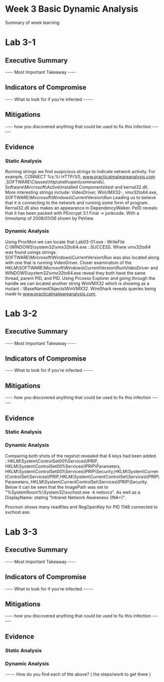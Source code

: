 
# Week 3  Basic Dynamic Analysis

Summary of week learning

# Lab 3-1

## Executive Summary 
 ---- Most Important Takeaway ----


## Indicators of Compromise

---- What to look for if you're infected -----

## Mitigations 

---- how you discovered anything that could be used to fix this infection ------

## Evidence 
### Static Analysis
Running strings we find suspicious strings to indicate network activity. For example, CONNECT %s:%i HTTP/1/0, www.practicalmalwareanalysis.com ,SOFTWARE\Classes\http\shell\open\commandU, Software\Mircrosoft\Active\Installed Components\test and kernal32.dll. More interesting strings include: VideoDriver, WinUMX32-, vmx32to64.exe, SOFTWARE\Mircrosoft\Windows\CurrentVersion\Run
Leading us to believe that it is connecting to the network and running some form of program. 
Kernal32.dll also makes an appearance in DependencyWalker. 
PeID reveals that it has been packed with PEncrypt 3.1 Final -> junkcode. 
With a timestamp of 2008/01/06 shown by PeView. 

### Dynamic Analysis 
Using ProcMon we can locate that Lab03-01.exe : WriteFile C:\\WINDOWS\system32\vmx32to64.exe : SUCCESS. Where vmx32to64 was found usings strings. SOFTWARE\Mircrosoft\Windows\CurrentVersion\Run was also located along with one that is running VideoDriver. 
Closer examination of the 
HKLM\SOFTWARE\Microsoft\Windows\CurrentVersion\Run\VideoDriver and WINDOWS\system32\vmx32to64.exe reveal they both have the same thread, parent PID, and PID. 
Using Prcoess Explorer and going through the handle we can located another string WinVMX32 which is showing as a mutant : \BaseNamedObjects\WinVMX32. 
WireShark reveals queries being made to www.practicalmalwareanalysis.com.
 

# Lab 3-2

## Executive Summary 
 ---- Most Important Takeaway ----


## Indicators of Compromise

---- What to look for if you're infected -----

## Mitigations 

---- how you discovered anything that could be used to fix this infection ------

## Evidence 
### Static Analysis


### Dynamic Analysis 
Comparing both shots of the regshot revealed that 6 keys had been added. : HKLM\System\ControlSet001\Services\IPRIP, HKLM\System\ControlSet001\Services\IPRIP\Parameters, HKLM\System\ControlSet001\Services\IPRIP\Security,HKLM\System\CurrentControlSet\Services\IPRIP,HKLM\System\CurrentControlSet\Services\IPRIP\Parameters, HKLM\System\CurrentControlSet\Services\IPRIP\Security. 
Below it can be seen that the ImagePath was set to "%SystemRoom%\System32\svchost.exe -k netsvcs". As well as a DisplayName: stating "Intranet Network Awareness (INA+)". 

Procmon shows many readfiles and RegOpenKey for PID 1148 connected to svchost.exe. 

# Lab 3-3

## Executive Summary 
 ---- Most Important Takeaway ----


## Indicators of Compromise

---- What to look for if you're infected -----

## Mitigations 

---- how you discovered anything that could be used to fix this infection ------

## Evidence 
### Static Analysis


### Dynamic Analysis 
----- How do you find each of the above? ( the steps/work to get there ) 

